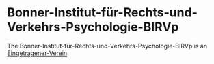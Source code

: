 # Bonner-Institut-für-Rechts-und-Verkehrs-Psychologie-BIRVp

The Bonner-Institut-für-Rechts-und-Verkehrs-Psychologie-BIRVp is an [Eingetragener-Verein](680003.md).